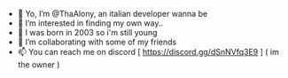 - 👋 Yo, I’m @ThaAlony, an italian developer wanna be
- 👀 I’m interested in finding my own way..
- 🌱 I was born in 2003 so i'm still young
- 💞️ I’m collaborating with some of my friends
- 📫 You can reach me on discord [ https://discord.gg/dSnNVfq3E9 ] ( im the owner )

<!---
ThaAlony/ThaAlony is a ✨ special ✨ repository because its `README.md` (this file) appears on your GitHub profile.
You can click the Preview link to take a look at your changes.
--->
